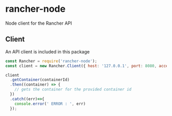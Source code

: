 # rancher-node
Node client for the Rancher API

## Client

An API client is included in this package

```js
const Rancher = require('rancher-node');
const client = new Rancher.Client({ host: '127.0.0.1', port: 8080, access_key: 'SoMeToKeN', secret_key: 'someSecRetToken', environment: '1a5' });

client
  .getContainer(containerId)
  .then((container) => {
    // gets the container for the provided container id
  })
  .catch((err)=>{
    console.error(' ERROR : ', err)
  });
```